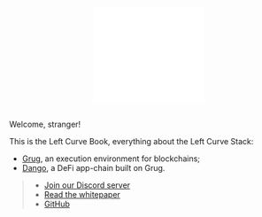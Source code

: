 <div align="center">
  <img src="left-curve.svg" alt="grug" width="200" style="margin: 1em 0;">
</div>

Welcome, stranger!

This is the Left Curve Book, everything about the Left Curve Stack:

- [Grug](https://grug.build), an execution environment for blockchains;
- [Dango](https://dango.exchange), a DeFi app-chain built on Grug.

> - [Join our Discord server](https://discord.gg/4uB9UDzYhz)
> - [Read the whitepaper](https://grug.build/whitepaper)
> - [GitHub](https://github.com/left-curve/left-curve)
